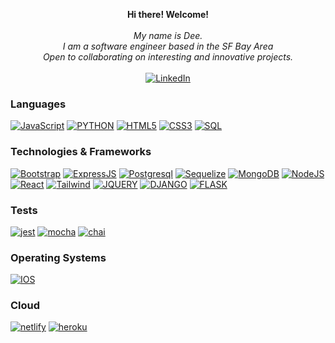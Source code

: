 <p align="center">
    <b>Hi there! Welcome! </b><br><br>
    <i>
        My name is Dee.<br>
        I am a software engineer based in the SF Bay Area<br>
        Open to collaborating on interesting and innovative projects.<br>
    </i><br>
    <a href="https://www.linkedin.com/in/abdualimova">
        <img src="https://img.shields.io/badge/LinkedIn-blue?style=flat-square&logo=linkedin" alt="LinkedIn">
    </a>

### Languages
[![JavaScript](https://img.shields.io/badge/javascript-black?style=for-the-badge&logo=javascript)](https://github.com/dilshoda0202)
[![PYTHON](https://img.shields.io/badge/Python-3776AB?style=for-the-badge&logo=python&logoColor=white)](https://github.com/dilshoda0202)
[![HTML5](https://img.shields.io/badge/html5-black?style=for-the-badge&logo=html5)](https://github.com/dilshoda0202)
[![CSS3](https://img.shields.io/badge/css3-black?style=for-the-badge&logo=css3)](https://github.com/dilshoda0202)
[![SQL](https://img.shields.io/badge/sql-black?style=for-the-badge&logo=mysql)](https://github.com/dilshoda0202)

### Technologies & Frameworks
[![Bootstrap](https://img.shields.io/badge/Bootstrap-563D7C?style=for-the-badge&logo=bootstrap&logoColor=white)](https://github.com/dilshoda0202)
[![ExpressJS](https://img.shields.io/badge/Express.js-404D59?style=for-the-badge)](https://github.com/dilshoda0202)
[![Postgresql](https://img.shields.io/badge/PostgreSQL-316192?style=for-the-badge&logo=postgresql&logoColor=white)](https://github.com/dilshoda0202)
[![Sequelize](https://img.shields.io/badge/sequelize-323330?style=for-the-badge&logo=sequelize&logoColor=blue)](https://github.com/dilshoda0202)
[![MongoDB](https://img.shields.io/badge/MongoDB-4EA94B?style=for-the-badge&logo=mongodb&logoColor=white)](https://github.com/dilshoda0202)
[![NodeJS](https://img.shields.io/badge/Node.js-43853D?style=for-the-badge&logo=node.js&logoColor=white)](https://github.com/dilshoda0202)
[![React](https://img.shields.io/badge/React-20232A?style=for-the-badge&logo=react&logoColor=61DAFB)](https://github.com/dilshoda0202)
[![Tailwind](https://img.shields.io/badge/Tailwind_CSS-38B2AC?style=for-the-badge&logo=tailwind-css&logoColor=white)](https://github.com/dilshoda0202)
[![JQUERY](https://img.shields.io/badge/jQuery-0769AD?style=for-the-badge&logo=jquery&logoColor=white)](https://github.com/dilshoda0202)
[![DJANGO](https://img.shields.io/badge/Django-092E20?style=for-the-badge&logo=django&logoColor=white)](https://github.com/dilshoda0202)
[![FLASK](https://img.shields.io/badge/Flask-000000?style=for-the-badge&logo=flask&logoColor=white)](https://github.com/dilshoda0202)

    
### Tests
[![jest](https://img.shields.io/badge/Jest-323330?style=for-the-badge&logo=Jest&logoColor=white)](https://github.com/dilshoda0202)
[![mocha](https://img.shields.io/badge/mocha.js-323330?style=for-the-badge&logo=mocha&logoColor=Brown)](https://github.com/dilshoda0202)
[![chai](https://img.shields.io/badge/chai.js-323330?style=for-the-badge&logo=chai&logoColor=red)](https://github.com/dilshoda0202)

### Operating Systems
[![IOS](https://img.shields.io/badge/iOS-000000?style=for-the-badge&logo=ios&logoColor=white)](https://github.com/dilshoda0202)
    
### Cloud 
[![netlify](https://img.shields.io/badge/Netlify-00C7B7?style=for-the-badge&logo=netlify&logoColor=white)](https://github.com/dilshoda0202)
[![heroku](https://img.shields.io/badge/Heroku-430098?style=for-the-badge&logo=heroku&logoColor=white)](https://github.com/dilshoda0202)

    


<!---
dilshoda0202/dilshoda0202 is a ✨ special ✨ repository because its `README.md` (this file) appears on your GitHub profile.
You can click the Preview link to take a look at your changes.
--->
